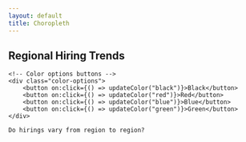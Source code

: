 ```yaml
---
layout: default
title: Choropleth
---
```


## Regional Hiring Trends
<script>
    import { onMount } from "svelte";
    import * as d3 from "d3";

    // Declare exported variables for width and height of the SVG container
    export let width = 800;
    export let height = 600;

    // Declare variables to store SVG container, data, India map data, color scale, tooltip, selected color, and SVG element
    let svgContainer;
    let data;
    let indiaData;
    let colorScale;
    let tooltip;
    let selectedColor = "red";
    let svg;

    // Define color scales for different colors
    const colorScales = {
        black: d3.scaleSequential(d3.interpolateGreys),
        red: d3.scaleSequential(d3.interpolateReds),
        blue: d3.scaleSequential(d3.interpolateBlues),
        green: d3.scaleSequential(d3.interpolateGreens),
    };

    // Use onMount lifecycle hook to fetch data and draw the map
    onMount(async () => {
        indiaData = await d3.json("/states.json"); // Fetch India map data
        data = await d3.csv("/dataset.csv"); // Fetch dataset
        drawMap(); // Draw the map
    });

    // Function to draw the map
    function drawMap() {
        // Remove the previous SVG if it exists
        if (svg) {
            svg.remove();
        }

        // Define the map projection and path generator
        const projection = d3
            .geoMercator()
            .center([81, 22])
            .scale(1100)
            .translate([width / 2, height / 2]);
        const path = d3.geoPath().projection(projection);

        // Calculate the number of graduates for each state
        const stateGraduates = d3.rollup(
            data,
            (v) => v.length,
            (d) => d.CollegeState,
        );

        // Find the maximum number of graduates across all states
        const maxGraduates = d3.max(stateGraduates.values());

        // Set the color scale based on the selected color and the range of graduate counts
        colorScale = colorScales[selectedColor].domain([0, maxGraduates]);

        // Create the SVG container
        svg = d3
            .select(svgContainer)
            .append("svg")
            .attr("width", width)
            .attr("height", height);

        // Draw state borders
        svg.selectAll(".state-border")
            .data(indiaData.features)
            .enter()
            .append("path")
            .attr("class", "state-border")
            .attr("stroke", "black")
            .attr("d", path);

        // Draw states and color them based on the number of graduates
        const states = svg
            .selectAll(".state")
            .data(indiaData.features)
            .enter()
            .append("path")
            .attr("class", "state")
            .attr("d", path)
            .attr("fill", (d) => colorScale(stateGraduates.get(d.id) || 0));

        // Create a tooltip container within the SVG
        tooltip = svg.append("g").attr("class", "tooltip");

        const tooltipRect = tooltip
            .append("rect")
            .attr("width", 150)
            .attr("height", 50)
            .attr("fill", "white")
            .style("opacity", 0.8);

        const tooltipText = tooltip
            .append("text")
            .attr("x", 10)
            .attr("dy", "1.2em")
            .style("text-anchor", "start")
            .style("font-size", "12px");

        // Tooltip mouseover and mouseout events
        states
            .on("mouseover", (event, d) => {
                const stateId = d.id;
                const [x, y] = d3.pointer(event, svg.node());

                tooltipText.html(
                    `<strong>${stateId}</strong><br>Graduates: ${
                        stateGraduates.get(stateId) || 0
                    }`,
                );

                tooltip
                    .transition()
                    .duration(200)
                    .attr("transform", `translate(${x + 10}, ${y - 28})`);
            })
            .on("mouseout", () => {
                tooltip
                    .transition()
                    .duration(200)
                    .attr("transform", "translate(-500, -500)");
            });

        // Create the legend group
        const legendGroup = svg.append("g").attr("class", "legend");

        // Define legend data based on color scale ticks
        const legendData = colorScale
            .ticks(6)
            .map((d) => ({ value: d, color: colorScale(d) }));

        // Create legend items
        const legendItems = legendGroup
            .selectAll(".legend-item")
            .data(legendData)
            .enter()
            .append("g")
            .attr("class", "legend-item")
            .attr("transform", (d, i) => `translate(20, ${i * 20 + 40})`); // Move legend items down by 40 pixels

        // Add rectangles and text for each legend item
        legendItems
            .append("rect")
            .attr("width", 15)
            .attr("height", 15)
            .style("fill", (d) => d.color);
        legendItems
            .append("text")
            .attr("x", 20)
            .attr("y", 12)
            .text((d) => `${d.value.toFixed(2)} graduates`);
    }

    // Function to update the color scale and redraw the map
    function updateColor(color) {
        selectedColor = color;
        drawMap();
    }
</script>

<main>
    <!-- Container to render the SVG -->
    <div bind:this={svgContainer} />

    <!-- Color options buttons -->
    <div class="color-options">
        <button on:click={() => updateColor("black")}>Black</button>
        <button on:click={() => updateColor("red")}>Red</button>
        <button on:click={() => updateColor("blue")}>Blue</button>
        <button on:click={() => updateColor("green")}>Green</button>
    </div>
</main>

```md
Do hirings vary from region to region?
```